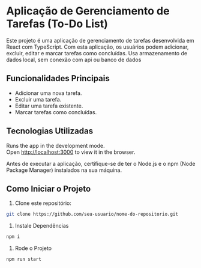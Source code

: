 # Aplicação de Gerenciamento de Tarefas (To-Do List)

Este projeto é uma aplicação de gerenciamento de tarefas desenvolvida em React com TypeScript. Com esta aplicação, os usuários podem adicionar, excluir, editar e marcar tarefas como concluídas. Usa armazenamento de dados local, sem conexão com api ou banco de dados 

## Funcionalidades Principais

- Adicionar uma nova tarefa.
- Excluir uma tarefa.
- Editar uma tarefa existente.
- Marcar tarefas como concluídas.

## Tecnologias Utilizadas

Runs the app in the development mode.\
Open [http://localhost:3000](http://localhost:3000) to view it in the browser.

Antes de executar a aplicação, certifique-se de ter o Node.js e o npm (Node Package Manager) instalados na sua máquina.

## Como Iniciar o Projeto

1. Clone este repositório:

```bash
git clone https://github.com/seu-usuario/nome-do-repositorio.git
```

1. Instale Dependências

```bash
npm i 
```

1. Rode o Projeto

```bash
npm run start 



